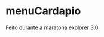 # menuCardapio
Feito durante a maratona explorer 3.0

<img align="center" alt="" src="https://i.imgur.com/Pbet8PG.png" />
  
